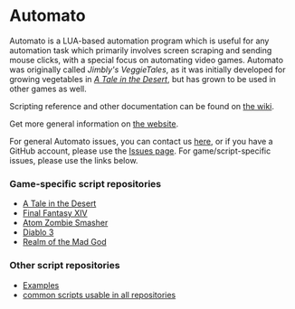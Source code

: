# Automato
Automato is a LUA-based automation program which is useful for any automation task which primarily involves screen scraping and sending mouse clicks, with a special focus on automating video games.  Automato was originally called <i>Jimbly's VeggieTales</i>, as it was initially developed for growing vegetables in <i><a href="http://atitd.com">A Tale in the Desert</a></i>, but has grown to be used in other games as well.

Scripting reference and other documentation can be found on [the wiki](https://github.com/DashingStrike/Automato/wiki).

Get more general information on [the website](http://www.dashingstrike.com/Automato).

For general Automato issues, you can contact us [here](https://gitreports.com/issue/DashingStrike/Automato), or if you have a GitHub account, please use the [Issues page](https://github.com/DashingStrike/Automato/issues).  For game/script-specific issues, please use the links below.

### Game-specific script repositories
* [A Tale in the Desert](https://github.com/DashingStrike/Automato-ATITD)
* [Final Fantasy XIV](https://github.com/DashingStrike/Automato-FFXIV)
* [Atom Zombie Smasher](https://github.com/DashingStrike/Automato-AtomZombieSmasher)
* [Diablo 3](https://github.com/DashingStrike/Automato-Diablo3)
* [Realm of the Mad God](https://github.com/DashingStrike/Automato-ROTMG)

### Other script repositories
* [Examples](https://github.com/DashingStrike/Automato-Examples)
* [common scripts usable in all repositories](https://github.com/DashingStrike/Automato-common)
